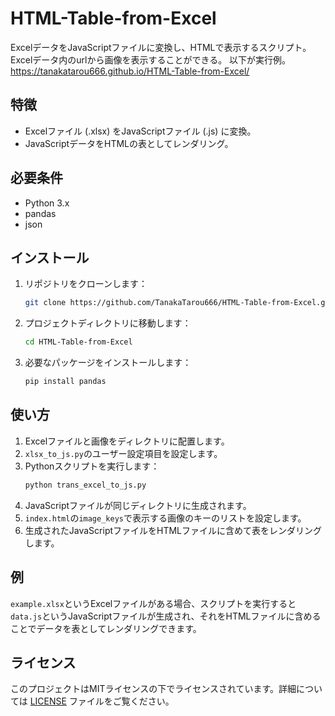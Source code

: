 # HTML-Table-from-Excel
ExcelデータをJavaScriptファイルに変換し、HTMLで表示するスクリプト。
Excelデータ内のurlから画像を表示することができる。
以下が実行例。
https://tanakatarou666.github.io/HTML-Table-from-Excel/

## 特徴

- Excelファイル (.xlsx) をJavaScriptファイル (.js) に変換。
- JavaScriptデータをHTMLの表としてレンダリング。

## 必要条件

- Python 3.x
- pandas
- json

## インストール

1. リポジトリをクローンします：
    ```bash
    git clone https://github.com/TanakaTarou666/HTML-Table-from-Excel.git
    ```
2. プロジェクトディレクトリに移動します：
    ```bash
    cd HTML-Table-from-Excel
    ```
3. 必要なパッケージをインストールします：
    ```bash
    pip install pandas 
    ```

## 使い方

1. Excelファイルと画像をディレクトリに配置します。
2. `xlsx_to_js.py`のユーザー設定項目を設定します。
3. Pythonスクリプトを実行します：
    ```bash
    python trans_excel_to_js.py
    ```
4. JavaScriptファイルが同じディレクトリに生成されます。
5. `index.html`の`image_keys`で表示する画像のキーのリストを設定します。
6. 生成されたJavaScriptファイルをHTMLファイルに含めて表をレンダリングします。

## 例

`example.xlsx`というExcelファイルがある場合、スクリプトを実行すると`data.js`というJavaScriptファイルが生成され、それをHTMLファイルに含めることでデータを表としてレンダリングできます。

## ライセンス

このプロジェクトはMITライセンスの下でライセンスされています。詳細については [LICENSE](LICENSE) ファイルをご覧ください。
